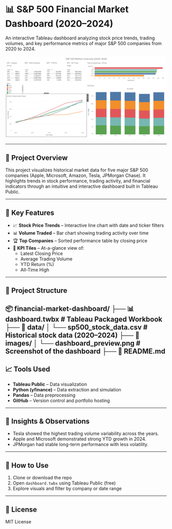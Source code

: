 # 📊 S&P 500 Financial Market Dashboard (2020–2024)

An interactive Tableau dashboard analyzing stock price trends, trading volumes, and key performance metrics of major S&P 500 companies from 2020 to 2024.

![Dashboard Preview](images/dashboard_preview.png)

---

## 🚀 Project Overview

This project visualizes historical market data for five major S&P 500 companies (Apple, Microsoft, Amazon, Tesla, JPMorgan Chase). It highlights trends in stock performance, trading activity, and financial indicators through an intuitive and interactive dashboard built in Tableau Public.

---

## 🎯 Key Features

- 📈 **Stock Price Trends** – Interactive line chart with date and ticker filters  
- 📊 **Volume Traded** – Bar chart showing trading activity over time  
- 🏆 **Top Companies** – Sorted performance table by closing price  
- 🔢 **KPI Tiles** – At-a-glance view of:
  - Latest Closing Price
  - Average Trading Volume
  - YTD Return (%)
  - All-Time High

---

## 📁 Project Structure

📦 financial-market-dashboard/
├── 📊 dashboard.twbx                  # Tableau Packaged Workbook
├── 📁 data/
│   └── sp500_stock_data.csv          # Historical stock data (2020–2024)
├── 📁 images/
│   └── dashboard_preview.png         # Screenshot of the dashboard
├── 📄 README.md   
---

## 📈 Tools Used

- **Tableau Public** – Data visualization
- **Python (yfinance)** – Data extraction and simulation
- **Pandas** – Data preprocessing
- **GitHub** – Version control and portfolio hosting

---

## 🧠 Insights & Observations

- Tesla showed the highest trading volume variability across the years.
- Apple and Microsoft demonstrated strong YTD growth in 2024.
- JPMorgan had stable long-term performance with less volatility.

---

## 📌 How to Use

1. Clone or download the repo
2. Open `dashboard.twbx` using Tableau Public (free)
3. Explore visuals and filter by company or date range

---


## 📄 License

MIT License 

